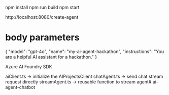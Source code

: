 <!-- Start the app -->
npm install
npm run build
npm start

<!-- create an agent -->
http://localhost:8080/create-agent

# body parameters
 {
    "model": "gpt-4o",
    "name": "my-ai-agent-hackathon",
    "instructions": "You are a helpful AI assistant for a hackathon."
  }

<!-- Utilities -->

 Azure AI Foundry SDK

aiClient.ts ->  initialize the AIProjectsClient
chatAgent.ts -> send chat stream request directly 
streamAgent.ts -> reusable function to stream agent#   a i - a g e n t - c h a t b o t  
 
